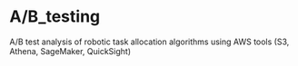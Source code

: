 # A/B_testing
A/B test analysis of robotic task allocation algorithms using AWS tools (S3, Athena, SageMaker, QuickSight)
